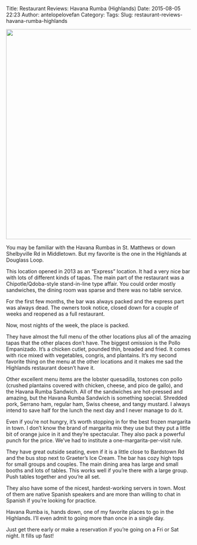 Title: Restaurant Reviews: Havana Rumba (Highlands)
Date: 2015-08-05 22:23
Author: antelopelovefan
Category: 
Tags: 
Slug: restaurant-reviews-havana-rumba-highlands

<img src="https://cdn-images-1.medium.com/max/800/1*lmWeEl5aULiUUKdWrMlD-A.jpeg" width="795" height="573" />

You may be familiar with the Havana Rumbas in St. Matthews or down Shelbyville Rd in Middletown. But my favorite is the one in the Highlands at Douglass Loop.

This location opened in 2013 as an “Express” location. It had a very nice bar with lots of different kinds of tapas. The main part of the restaurant was a Chipotle/Qdoba-style stand-in-line type affair. You could order mostly sandwiches, the dining room was sparse and there was no table service.

For the first few months, the bar was always packed and the express part was always dead. The owners took notice, closed down for a couple of weeks and reopened as a full restaurant.

Now, most nights of the week, the place is packed.

They have almost the full menu of the other locations plus all of the amazing tapas that the other places don’t have. The biggest omission is the Pollo Empanizado. It’s a chicken cutlet, pounded thin, breaded and fried. It comes with rice mixed with vegetables, congris, and plantains. It’s my second favorite thing on the menu at the other locations and it makes me sad the Highlands restaurant doesn’t have it.

Other excellent menu items are the lobster quesadilla, tostones con pollo (crushed plantains covered with chicken, cheese, and pico de gallo), and the Havana Rumba Sandwich. All of the sandwiches are hot-pressed and amazing, but the Havana Rumba Sandwich is something special. Shredded pork, Serrano ham, regular ham, Swiss cheese, and tangy mustard. I always intend to save half for the lunch the next day and I never manage to do it.

Even if you’re not hungry, it’s worth stopping in for the best frozen margarita in town. I don’t know the brand of margarita mix they use but they put a little bit of orange juice in it and they’re spectacular. They also pack a powerful punch for the price. We’ve had to institute a one-margarita-per-visit rule.

They have great outside seating, even if it is a little close to Bardstown Rd and the bus stop next to Graeter’s Ice Cream. The bar has cozy high tops for small groups and couples. The main dining area has large and small booths and lots of tables. This works well if you’re there with a large group. Push tables together and you’re all set.

They also have some of the nicest, hardest-working servers in town. Most of them are native Spanish speakers and are more than willing to chat in Spanish if you’re looking for practice.

Havana Rumba is, hands down, one of my favorite places to go in the Highlands. I’ll even admit to going more than once in a single day.

Just get there early or make a reservation if you’re going on a Fri or Sat night. It fills up fast!

